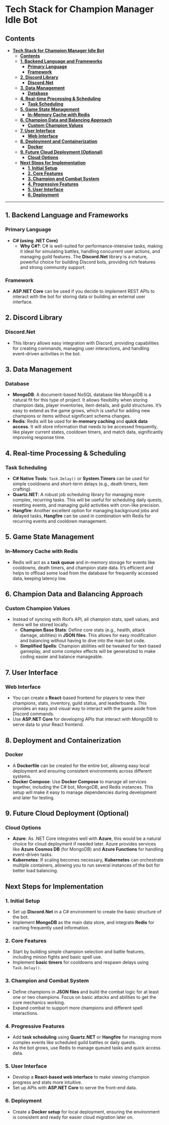 # **Tech Stack for Champion Manager Idle Bot**

## **Contents**

- [**Tech Stack for Champion Manager Idle Bot**](#tech-stack-for-champion-manager-idle-bot)
  - [**Contents**](#contents)
  - [**1. Backend Language and Frameworks**](#1-backend-language-and-frameworks)
    - [**Primary Language**](#primary-language)
    - [**Framework**](#framework)
  - [**2. Discord Library**](#2-discord-library)
    - [**Discord.Net**](#discordnet)
  - [**3. Data Management**](#3-data-management)
    - [**Database**](#database)
  - [**4. Real-time Processing \& Scheduling**](#4-real-time-processing--scheduling)
    - [**Task Scheduling**](#task-scheduling)
  - [**5. Game State Management**](#5-game-state-management)
    - [**In-Memory Cache with Redis**](#in-memory-cache-with-redis)
  - [**6. Champion Data and Balancing Approach**](#6-champion-data-and-balancing-approach)
    - [**Custom Champion Values**](#custom-champion-values)
  - [**7. User Interface**](#7-user-interface)
    - [**Web Interface**](#web-interface)
  - [**8. Deployment and Containerization**](#8-deployment-and-containerization)
    - [**Docker**](#docker)
  - [**9. Future Cloud Deployment (Optional)**](#9-future-cloud-deployment-optional)
    - [**Cloud Options**](#cloud-options)
  - [**Next Steps for Implementation**](#next-steps-for-implementation)
    - [**1. Initial Setup**](#1-initial-setup)
    - [**2. Core Features**](#2-core-features)
    - [**3. Champion and Combat System**](#3-champion-and-combat-system)
    - [**4. Progressive Features**](#4-progressive-features)
    - [**5. User Interface**](#5-user-interface)
    - [**6. Deployment**](#6-deployment)

---

## **1. Backend Language and Frameworks**

### **Primary Language**

- **C# (using .NET Core)**
  - **Why C#?**: C# is well-suited for performance-intensive tasks, making it ideal for simulating battles, handling concurrent user actions, and managing guild features. The **Discord.Net** library is a mature, powerful choice for building Discord bots, providing rich features and strong community support.

### **Framework**

- **ASP.NET Core** can be used if you decide to implement REST APIs to interact with the bot for storing data or building an external user interface.

## **2. Discord Library**

### **Discord.Net**

- This library allows easy integration with Discord, providing capabilities for creating commands, managing user interactions, and handling event-driven activities in the bot.

## **3. Data Management**

### **Database**

- **MongoDB**: A document-based NoSQL database like MongoDB is a natural fit for this type of project. It allows flexibility when storing champion data, player inventories, item details, and guild structures. It’s easy to extend as the game grows, which is useful for adding new champions or items without significant schema changes.
- **Redis**: Redis will be used for **in-memory caching** and **quick data access**. It will store information that needs to be accessed frequently, like player current states, cooldown timers, and match data, significantly improving response time.

## **4. Real-time Processing & Scheduling**

### **Task Scheduling**

- **C# Native Tools**: `Task.Delay()` or **System.Timers** can be used for simple cooldowns and short-term delays (e.g., death timers, item crafting).
- **Quartz.NET**: A robust job scheduling library for managing more complex, recurring tasks. This will be useful for scheduling daily quests, resetting events, and managing guild activities with cron-like precision.
- **Hangfire**: Another excellent option for managing background jobs and delayed tasks, **Hangfire** can be used in combination with Redis for recurring events and cooldown management.

## **5. Game State Management**

### **In-Memory Cache with Redis**

- Redis will act as a **task queue** and in-memory storage for events like cooldowns, death timers, and champion state data. It’s efficient and helps to offload some load from the database for frequently accessed data, keeping latency low.

## **6. Champion Data and Balancing Approach**

### **Custom Champion Values**

- Instead of syncing with Riot’s API, all champion stats, spell values, and items will be stored locally.
  - **Champion Base Stats**: Define core stats (e.g., health, attack damage, abilities) in **JSON files**. This allows for easy modification and balancing without having to dive into the main bot code.
  - **Simplified Spells**: Champion abilities will be tweaked for text-based gameplay, and some complex effects will be generalized to make coding easier and balance manageable.

## **7. User Interface**

### **Web Interface**

- You can create a **React**-based frontend for players to view their champions, stats, inventory, guild status, and leaderboards. This provides an easy and visual way to interact with the game aside from Discord commands.
- Use **ASP.NET Core** for developing APIs that interact with MongoDB to serve data to your React frontend.

## **8. Deployment and Containerization**

### **Docker**

- A **Dockerfile** can be created for the entire bot, allowing easy local deployment and ensuring consistent environments across different systems.
- **Docker Compose**: Use **Docker Compose** to manage all services together, including the C# bot, MongoDB, and Redis instances. This setup will make it easy to manage dependencies during development and later for testing.

## **9. Future Cloud Deployment (Optional)**

### **Cloud Options**

- **Azure**: As .NET Core integrates well with **Azure**, this would be a natural choice for cloud deployment if needed later. Azure provides services like **Azure Cosmos DB** (for MongoDB) and **Azure Functions** for handling event-driven tasks.
- **Kubernetes**: If scaling becomes necessary, **Kubernetes** can orchestrate multiple containers, allowing you to run several instances of the bot for better load balancing.

## **Next Steps for Implementation**

### **1. Initial Setup**

- Set up **Discord.Net** in a C# environment to create the basic structure of the bot.
- Implement **MongoDB** as the main data store, and integrate **Redis** for caching frequently used information.

### **2. Core Features**

- Start by building simple champion selection and battle features, including minion fights and basic spell use.
- Implement **basic timers** for cooldowns and respawn delays using `Task.Delay()`.

### **3. Champion and Combat System**

- Define champions in **JSON files** and build the combat logic for at least one or two champions. Focus on basic attacks and abilities to get the core mechanics working.
- Expand combat to support more champions and different spell interactions.

### **4. Progressive Features**

- Add **task scheduling** using **Quartz.NET** or **Hangfire** for managing more complex events like scheduled guild battles or daily quests.
- As the bot grows, use Redis to manage queued tasks and quick access data.

### **5. User Interface**

- Develop a **React-based web interface** to make viewing champion progress and stats more intuitive.
- Set up APIs with **ASP.NET Core** to serve the front-end data.

### **6. Deployment**

- Create a **Docker setup** for local deployment, ensuring the environment is consistent and ready for easier cloud migration later on.
